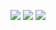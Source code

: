 ![](https://github.com/greyhatguy007/Machine-Learning-Specialization-Coursera/blob/42dfdc298dcac497daba127c398abec5413e607f/C2%20-%20Advanced%20Learning%20Algorithms/week1/Practice-Quiz-Neural-Networks-Implementation-in-python/ss1.png)
![](https://github.com/greyhatguy007/Machine-Learning-Specialization-Coursera/blob/42dfdc298dcac497daba127c398abec5413e607f/C2%20-%20Advanced%20Learning%20Algorithms/week1/Practice-Quiz-Neural-Networks-Implementation-in-python/ss2.png)
![](https://github.com/greyhatguy007/Machine-Learning-Specialization-Coursera/blob/42dfdc298dcac497daba127c398abec5413e607f/C2%20-%20Advanced%20Learning%20Algorithms/week1/Practice-Quiz-Neural-Networks-Implementation-in-python/ss3.png)